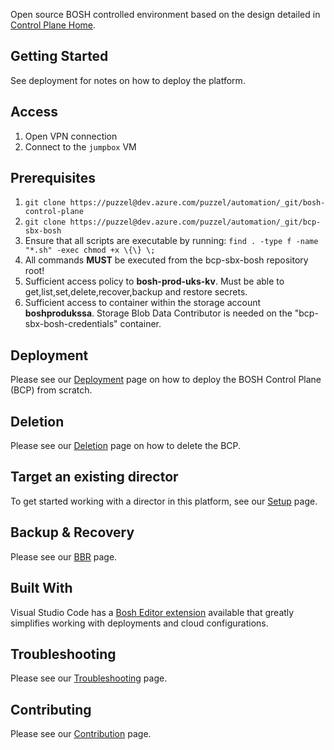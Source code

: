 Open source BOSH controlled environment based on the design detailed in
[Control Plane Home](https://puzzel.atlassian.net/wiki/spaces/AF/pages/3617161235/Decision+Record+HA+Architecture+for+BOSH+director).

## Getting Started

See deployment for notes on how to deploy the platform.

## Access

1. Open VPN connection
2. Connect to the `jumpbox` VM

## Prerequisites

1. `git clone https://puzzel@dev.azure.com/puzzel/automation/_git/bosh-control-plane`
1. `git clone https://puzzel@dev.azure.com/puzzel/automation/_git/bcp-sbx-bosh`
1. Ensure that all scripts are executable by running: `find . -type f -name "*.sh" -exec chmod +x \{\} \;`
1. All commands **MUST** be executed from the bcp-sbx-bosh repository root!
1. Sufficient access policy to **bosh-prod-uks-kv**. Must be able to get,list,set,delete,recover,backup and restore secrets.
1. Sufficient access to container within the storage account **boshprodukssa**. Storage Blob Data Contributor is needed on the "bcp-sbx-bosh-credentials" container.

## Deployment

Please see our [Deployment](docs/deployment.md) page on how to deploy the BOSH Control Plane (BCP) from scratch.

## Deletion

Please see our [Deletion](docs/deletion.md) page on how to delete the BCP.

## Target an existing director

To get started working with a director in this platform, see our [Setup](docs/setup.md) page.

## Backup & Recovery

Please see our [BBR](docs/bbr.md) page.

## Built With

Visual Studio Code has a [Bosh Editor extension](https://marketplace.visualstudio.com/items?itemName=Pivotal.vscode-bosh) available that greatly simplifies working with deployments and cloud configurations.

## Troubleshooting

Please see our [Troubleshooting](docs/troubleshooting.md) page.

## Contributing

Please see our [Contribution](docs/contributing.md) page.


